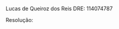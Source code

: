 Lucas de Queiroz dos Reis
DRE: 114074787

<!-- Enunciado:
A entrega do programa será através do Google
Classroom e consiste da devolução de todos os arquivos referentes ao código-fonte, um
Makefile e um arquivo README que documente a utilização do programa. Todos os
arquivos serão avaliados.
O programa deverá apresentar estatísticas referentes ao avanço da COVID-19 no Brasil e
nos estados individualmente. Para isso, um menu contendo as seguintes opções deve ser
disponibilizado:

1. Exibição da evolução em porcentagem do número de óbitos no Brasil, e nos
estados individualmente, usando a estratégia de média móvel dos últimos N dias
(assumir que o programa tem acesso a dados referentes ao número de óbitos
diários por estado por um intervalo maior que N). A porcentagem é calculada em
comparação ao valor da média móvel obtido no dia anterior;
TL:DR Fazer Média de todos os Estados e assim fazer a média do Brasil. Depois Calcular porcentagem (Media n)/(Media n+1)

2. Exibição de forma agrupada dos estados em alta, estabilidade e baixa segundo a
porcentagem calculada no item 1 (arbitrar limiares de definição, por exemplo,
estados acima de 15% são considerados em alta, abaixo de -15% em baixa e,
caso contrário, estabilidade);
TL:DR Exibir Estados 15% acima e abaixo da média.

3. Repetir a mesmo dado do item 2, se em alta, baixa ou estabilidade, para o Brasil;

4. Exibição do estado com maior alta e maior baixa segundo a porcentagem
calculada no item 1;

5. Exibir os dados acumulados de número de óbitos (soma desde o início do período
de observação) no Brasil e nos estados individualmente.
O programa deve prever a implementação de uma classe Nacional e Estadual, na qual
a classe Nacional é composta por M objetos da classe Estadual. Cada objeto da classe
Estadual deve representar um estado brasileiro e, como tal, deve gerenciar os seus
dados individuais. Note que os dados da série histórica podem ser arbitrários, ou seja, não
necessariamente precisam representar a realidade. Os dados da série podem ser
inicializados junto com os objetos de cada estado, sem necessidade de inserção ou
remoção de dados diários através de opção do menu.

Dica: Verifiquem a possibilidade do uso da classe vector para armazenamento dos
objetos da classe Estadual e para armazenamento dos dados da série histórica pelos
estados. -->

Resolução: